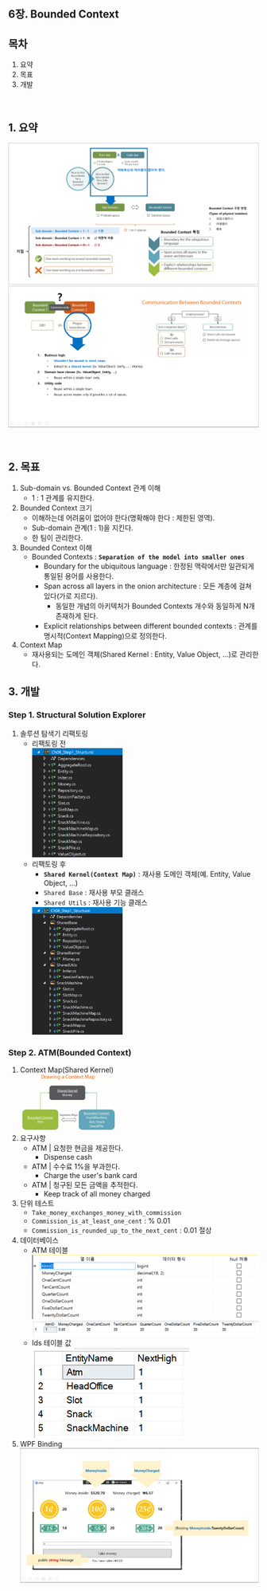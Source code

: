 ## 6장. Bounded Context

## 목차
1. 요약
1. 목표
1. 개발

<br/>

## 1. 요약
![](./Ch06_Summary1.png)
![](./Ch06_Summary2.png)

<br/>

## 2. 목표
1. Sub-domain vs. Bounded Context 관계 이해
   - 1 : 1 관계를 유지한다.
1. Bounded Context 크기
   - 이해하는데 어려움이 없어야 한다(명확해야 한다 : 제한된 영역).
   - Sub-domain 관계(1 : 1)을 지킨다.
   - 한 팀이 관리한다.
1. Bounded Context 이해
   - Bounded Contexts : **`Separation of the model into smaller ones`**
     - Boundary for the ubiquitous language : 한정된 맥락에서만 일관되게 통일된 용어를 사용한다.
     - Span across all layers in the onion architecture : 모든 계층에 걸쳐 있다(가로 지르다).
       - 동일한 개념의 아키텍처가 Bounded Contexts 개수와 동일하게 N개 존재하게 된다.
     - Explicit relationships between different bounded contexts : 관계를 명시적(Context Mapping)으로 정의한다.
1. Context Map
   - 재사용되는 도메인 객체(Shared Kernel : Entity, Value Object, ...)로 관리한다.

## 3. 개발

### Step 1. Structural Solution Explorer
1. 솔루션 탐색기 리팩토링
   - 리팩토링 전  
     <img src="./Images/SolutionExplorer.png" width="40%"/>
   - 리팩토링 후
     - **`Shared Kernel(Context Map)`** : 재사용 도메인 객체(예. Entity, Value Object, ...)
     - `Shared Base` : 재사용 부모 클래스
     - `Shared Utils` : 재사용 기능 클래스  
     <img src="./Images/StructuralSolutionExplorer.png" width="40%"/>

### Step 2. ATM(Bounded Context)
1. Context Map(Shared Kernel)  
   <img src="./Images/ContextMap.png" width="40%"/>
1. 요구사항
   - ATM | 요청한 현금을 제공한다.
     - Dispense cash
   - ATM | 수수료 1%을 부과한다.
     - Charge the user's bank card
   - ATM | 청구된 모든 금액을 추적한다.
     - Keep track of all money charged
1. 단위 테스트
   - `Take_money_exchanges_money_with_commission`
   - `Commission_is_at_least_one_cent` : % 0.01
   - `Commission_is_rounded_up_to_the_next_cent` : 0.01 절상
1. 데이터베이스
   - ATM 테이블  
     <img src="./Images/AtmTableDesign.png"/>  
     <img src="./Images/AtmTableValues.png"/>  
   - Ids 테이블 값  
     <img src="./Images/IdsTableValues.png"/>  
1. WPF Binding
   ![](./Images/AtmWpfBinding.png)
